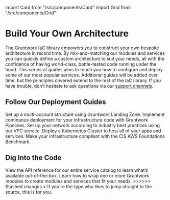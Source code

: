 import Card from "/src/components/Card"
import Grid from "/src/components/Grid"

# Build Your Own Architecture

The Gruntwork IaC library empowers you to construct your own bespoke architecture in record time. By mix-and-matching our modules and services you can quickly define a custom architecture to suit your needs, all with the confidence of having world-class, battle-tested code running under the hood. This series of guides aims to teach you how to configure and deploy some of our most popular services. Additional guides will be added over time, but the principles covered extend to the rest of the IaC library. If you have trouble, don’t hesitate to ask questions via our [support channels](/support).

## Follow Our Deployment Guides

<Grid cols={2}>
  <Card
    title="Set Up Your AWS Accounts"
    href="/guides/build-it-yourself/landing-zone"
  >
    Set up a multi-account structure using Gruntwork Landing Zone.
  </Card>
  <Card
    title="Configure a CI/CD Pipeline"
    href="/guides/build-it-yourself/pipelines"
  >
    Implement continuous deployment for your infrastructure code with Gruntwork
    Pipelines.
  </Card>
  <Card
    title="Deploy a VPC"
    href="/guides/build-it-yourself/vpc"
  >
    Set up your network according to industry best practices using our VPC service.
  </Card>
  <Card
    title="Deploy a Kubernetes Cluster"
    href="/guides/build-it-yourself/kubernetes-cluster"
  >
    Deploy a Kubernetes Cluster to host all of your apps and services.
  </Card>
  <Card
    title="Achieve Compliance"
    href="/guides/build-it-yourself/achieve-compliance"
  >
    Make your infrastructure compliant with the CIS AWS Foundations Benchmark.
  </Card>
</Grid>

## Dig Into the Code

<Grid cols={2}>
  <Card title="Browse Gruntwork Services" href="/reference/services/intro/overview">
    View the API reference for our entire service catalog to learn what’s
    available out-of-the-box.
  </Card>
  <Card title="Create Your Own Services" href="/guides/working-with-code/using-modules">
    Learn how to wrap one or more Gruntwork modules to create modules and
    services that fit your needs.
  </Card>
  <Card
    title="View the Code in GitHub"
<<<<<<< Updated upstream
    href="https://github.com/orgs/tnn-tnn-tnn-tnn-tnn-gruntwork-io/repositories"
=======
    href="https://github.com/orgs/tnn-gruntwork-io/repositories"
>>>>>>> Stashed changes
  >
    If you're the type who likes to jump straight to the source, this is for
    you.
  </Card>
</Grid>


<!-- ##DOCS-SOURCER-START
{
  "sourcePlugin": "local-copier",
  "hash": "9e81132b36c74657d6bce6895ca8e817"
}
##DOCS-SOURCER-END -->
